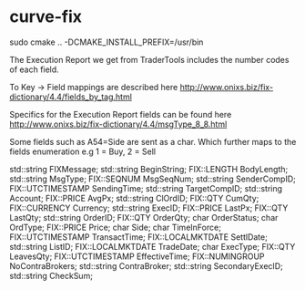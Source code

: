 # curve-fix

sudo cmake .. -DCMAKE_INSTALL_PREFIX=/usr/bin

The Execution Report we get from TraderTools includes the number codes of each field.

To Key -> Field mappings are described here http://www.onixs.biz/fix-dictionary/4.4/fields_by_tag.html

Specifics for the Execution Report fields can be found here http://www.onixs.biz/fix-dictionary/4.4/msgType_8_8.html

Some fields such as A54=Side are sent as a char. Which further maps to the fields enumeration e.g 1 = Buy, 2 = Sell


std::string FIXMessage;
    std::string BeginString;
    FIX::LENGTH  BodyLength;
    std::string MsgType;
    FIX::SEQNUM MsgSeqNum;
    std::string SenderCompID;
    FIX::UTCTIMESTAMP SendingTime;
    std::string TargetCompID;
    std::string Account;
    FIX::PRICE AvgPx;
    std::string ClOrdID;
    FIX::QTY CumQty;
    FIX::CURRENCY Currency;
    std::string ExecID;
    FIX::PRICE LastPx;
    FIX::QTY LastQty;
    std::string OrderID;
    FIX::QTY OrderQty;
    char OrderStatus;
    char OrdType;
    FIX::PRICE  Price;
    char Side;
    char TimeInForce;
    FIX::UTCTIMESTAMP TransactTime;
    FIX::LOCALMKTDATE SettlDate;
    std::string ListID;
    FIX::LOCALMKTDATE TradeDate;
    char ExecType;
    FIX::QTY LeavesQty;
    FIX::UTCTIMESTAMP EffectiveTime;
    FIX::NUMINGROUP NoContraBrokers;
    std::string ContraBroker;
    std::string SecondaryExecID;
    std::string CheckSum;

